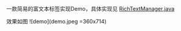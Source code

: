 一款简易的富文本标签实现Demo，具体实现见 [RichTextManager.java](./richtext/src/main/java/com/littlejie/richtext/RichTextManager.java)

效果如图 ![demo](demo.jpeg =360x714)
